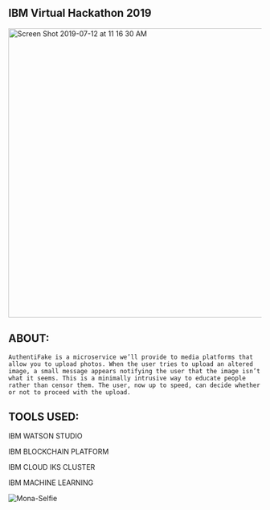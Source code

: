 
## IBM Virtual Hackathon 2019

<img width="575" alt="Screen Shot 2019-07-12 at 11 16 30 AM" src="https://user-images.githubusercontent.com/17843556/61142954-9e560d00-a496-11e9-9289-a3d5eb65819e.png">

## ABOUT:

```AuthentiFake is a microservice we’ll provide to media platforms that allow you to upload photos. When the user tries to upload an altered image, a small message appears notifying the user that the image isn’t what it seems. This is a minimally intrusive way to educate people rather than censor them. The user, now up to speed, can decide whether or not to proceed with the upload. ```

## TOOLS USED:

IBM WATSON STUDIO 

IBM BLOCKCHAIN PLATFORM

IBM CLOUD IKS CLUSTER

IBM MACHINE LEARNING


![Mona-Selfie](https://user-images.githubusercontent.com/17843556/61143487-fb05f780-a497-11e9-9014-61f49d03a6eb.jpg)

